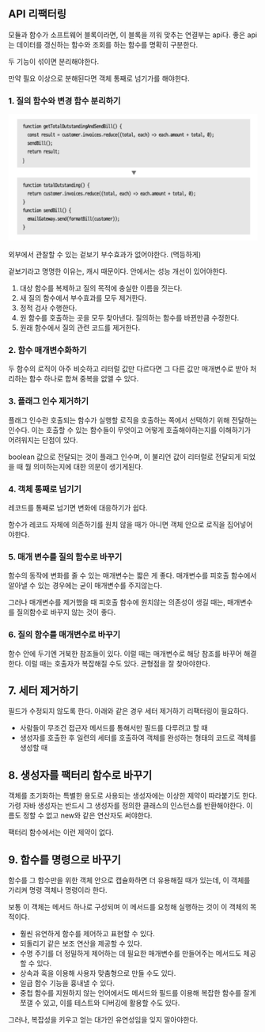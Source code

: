 ## API 리팩터링
모듈과 함수가 소프트웨어 블록이라면, 이 블록을 끼워 맞추는 연결부는 api다. 
좋은 api는 데이터를 갱신하는 함수와 조회를 하는 함수를 명확히 구분한다. 

두 기능이 섞이면 분리해야한다. 

만약 필요 이상으로 분해된다면 객체 통째로 넘기가를 해야한다. 

### 1. 질의 함수와 변경 함수 분리하기
![Alt text](image.png)

외부에서 관찰할 수 있는 겉보기 부수효과가 없어야한다. (멱등하게)

겉보기라고 명명한 이유는, 캐시 때문이다. 안에서는 성능 개선이 있어야한다.

1. 대상 함수를 복제하고 질의 목적에 충실한 이름을 짓는다. 
2. 새 질의 함수에서 부수효과를 모두 제거한다.
3. 정적 검사 수행한다.
4. 원 함수를 호출하는 곳을 모두 찾아낸다. 질의하는 함수를 바뀐만큼 수정한다.
5. 원래 함수에서 질의 관련 코드를 제거한다.

### 2. 함수 매개변수화하기
두 함수의 로직이 아주 비슷하고 리터럴 값만 다르다면 그 다른 값만 매개변수로 받아 처리하는 함수 하나로 합쳐 중복을 없앨 수 있다. 

### 3. 플래그 인수 제거하기
플래그 인수란 호출되는 함수가 실행할 로직을 호출하는 쪽에서 선택하기 위해 전달하는 인수다. 
이는 호출할 수 있는 함수들이 무엇이고 어떻게 호출해야하는지를 이해하기가 어려워지는 단점이 있다. 

boolean 값으로 전달되는 것이 플래그 인수며, 이 불리언 값이 리터럴로 전달되게 되었을 때 뭘 의미하는지에 대한 의문이 생기게된다. 

### 4. 객체 통째로 넘기기
레코드를 통째로 넘기면 변화에 대응하기가 쉽다. 

함수가 레코드 자체에 의존하기를 원치 않을 때가 아니면 객체 안으로 로직을 집어넣어야한다. 

### 5. 매개 변수를 질의 함수로 바꾸기 
함수의 동작에 변화를 줄 수 있는 매개변수는 짧은 게 좋다. 
매개변수를 피호출 함수에서 알아낼 수 있는 경우에는 굳이 매개변수를 주지않는다. 

그러나 매개변수를 제거했을 때 피호출 함수에 원치않는 의존성이 생길 때는, 매개변수를 질의함수로 바꾸지 않는 것이 좋다. 

### 6. 질의 함수를 매개변수로 바꾸기
함수 안에 두기엔 거북한 참조들이 있다. 이럴 때는 매개변수로 해당 참조를 바꾸어 해결한다. 
이럴 때는 호출자가 복잡해질 수도 있다. 균형점을 잘 찾아야한다. 

## 7. 세터 제거하기
필드가 수정되지 않도록 한다. 아래와 같은 경우 세터 제거하기 리팩터링이 필요하다.
- 사람들이 무조건 접근자 메서드를 통해서만 필드를 다루려고 할 때 
- 생성자를 호출한 후 일련의 세터를 호출하여 객체를 완성하는 형태의 코드로 객체를 생성할 때 

## 8. 생성자를 팩터리 함수로 바꾸기
객체를 초기화하는 특별한 용도로 사용되는 생성자에는 이상한 제약이 따라붙기도 한다. 
가령 자바 생성자는 반드시 그 생성자를 정의한 클래스의 인스턴스를 반환해야한다. 
이름도 정할 수 없고 new와 같은 연산자도 써야한다. 

팩터리 함수에서는 이런 제약이 없다. 

## 9. 함수를 명령으로 바꾸기
함수를 그 함수만을 위한 객체 안으로 캡슐화하면 더 유용해질 때가 있는데, 이 객체를 가리켜 명령 객체나 명령이라 한다. 

보통 이 객체는 메서드 하나로 구성되며 이 메서드를 요청해 실행하는 것이 이 객체의 목적이다. 
- 훨씬 유연하게 함수를 제어하고 표현할 수 있다.
- 되돌리기 같은 보조 연산을 제공할 수 있다.
- 수명 주기를 더 정밀하게 제어하는 데 필요한 매개변수를 만들어주는 메서드도 제공할 수 있다.
- 상속과 훅을 이용해 사용자 맞춤형으로 만들 수도 있다.
- 일급 함수 기능을 흉내낼 수 있다.
- 중첩 함수를 지원하지 않는 언어에서도 메서드와 필드를 이용해 복잡한 함수를 잘게 쪼갤 수 있고, 이를 테스트와 디버깅에 활용할 수도 있다. 

그러나, 복잡성을 키우고 얻는 대가인 유연성임을 잊지 말아야한다.

